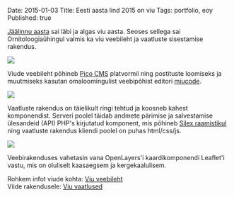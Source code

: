 Date: 2015-01-03
Title: Eesti aasta lind 2015 on viu
Tags: portfolio, eoy
Published: true

[Jäälinnu aasta](/post/eesti-aasta-lind-2014-on-jaalind) sai läbi ja algas viu aasta.
Seoses sellega sai Ornitoloogiaühingul valmis ka viu veebileht ja vaatluste sisestamise rakendus.

![](https://dl.dropboxusercontent.com/u/36271555/scriptogram/2015.01.05.viu.jpg)

Viude veebileht põhineb [Pico CMS](http://picocms.org/) platvormil ning postituste loomiseks ja muutmiseks
kasutan omaloomingulist veebipõhist editori [miucode](https://github.com/sookoll/miucode).

![](https://dl.dropboxusercontent.com/u/36271555/scriptogram/2015.01.05.viu2.jpg)

Vaatluste rakendus on täielikult ringi tehtud ja koosneb kahest komponendist. Serveri poolel täidab andmete pärimise ja
salvestamise ülesandeid (API) PHP's kirjutatud komponent, mis põhineb [Silex raamistikul](http://silex.sensiolabs.org/) ning
vaatluste rakendus kliendi poolel on puhas html/css/js.

![](https://dl.dropboxusercontent.com/u/36271555/scriptogram/2015.01.05.viu3.jpg)

Veebirakenduses vahetasin vana OpenLayers'i kaardikomponendi Leaflet'i vastu, mis on oluliselt kaasaegsem ja kergekaalulisem.


Rohkem infot viude kohta: [Viu veebileht](http://www.eoy.ee/viu/)  
Viide rakendusele: [Viu vaatlused](http://www.eoy.ee/viu/vaatlused/)
